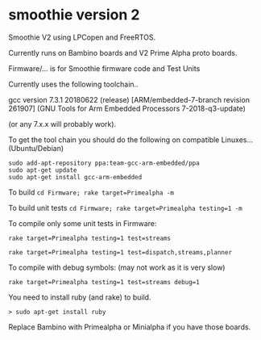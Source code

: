 # smoothie version 2
Smoothie V2 using LPCopen and FreeRTOS.

Currently runs on Bambino boards and V2 Prime Alpha proto boards.

Firmware/... is for Smoothie firmware code and Test Units

Currently uses the following toolchain..

gcc version 7.3.1 20180622 (release) [ARM/embedded-7-branch revision 261907] 
(GNU Tools for Arm Embedded Processors 7-2018-q3-update)

(or any 7.x.x will probably work).

To get the tool chain you should do the following on compatible Linuxes... (Ubuntu/Debian)

    sudo add-apt-repository ppa:team-gcc-arm-embedded/ppa
    sudo apt-get update
    sudo apt-get install gcc-arm-embedded
        

To build ```cd Firmware; rake target=Primealpha -m```

To build unit tests ```cd Firmware; rake target=Primealpha testing=1 -m```

To compile only some unit tests in Firmware:

```rake target=Primealpha testing=1 test=streams```

```rake target=Primealpha testing=1 test=dispatch,streams,planner```

To compile with debug symbols: (may not work as it is very slow)

```rake target=Primealpha testing=1 test=streams debug=1```

You need to install ruby (and rake) to build.

```> sudo apt-get install ruby```

Replace Bambino with Primealpha or Minialpha if you have those boards.

